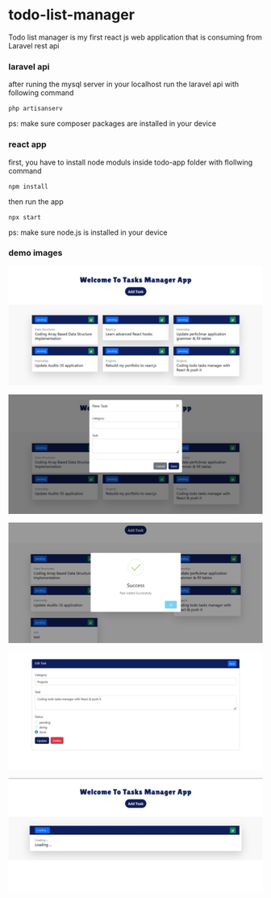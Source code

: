 # todo-list-manager
Todo list manager is my first react js web application that is consuming from Laravel rest api

### laravel api
after runing the mysql server in your localhost run the laravel api with following command
```
php artisanserv
```
ps: make sure composer packages are installed in your device

### react app
first, you have to install node moduls inside todo-app folder with flollwing command
```
npm install
```
then run the app
```
npx start
```
ps: make sure node.js is installed in your device

### demo images

![alt text for screen readers](/demo/1.jpg "")

![alt text for screen readers](/demo/2.jpg "")

![alt text for screen readers](/demo/3.jpg "")

![alt text for screen readers](/demo/4.jpg "")

![alt text for screen readers](/demo/5.jpg "")
